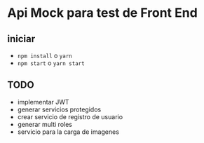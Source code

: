 # Api Mock para test de Front End

## iniciar
- `npm install` o `yarn`
- `npm start` o `yarn start`

## TODO
- implementar JWT
- generar servicios protegidos
- crear servicio de registro de usuario
- generar multi roles
- servicio para la carga de imagenes